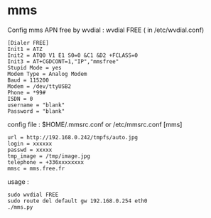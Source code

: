 # mms

Config mms APN free by wvdial : wvdial FREE ( in /etc/wvdial.conf)
```
[Dialer FREE]
Init1 = ATZ
Init2 = ATQ0 V1 E1 S0=0 &C1 &D2 +FCLASS=0
Init3 = AT+CGDCONT=1,"IP","mmsfree"
Stupid Mode = yes
Modem Type = Analog Modem
Baud = 115200
Modem = /dev/ttyUSB2
Phone = *99#
ISDN = 0
username = "blank"
Password = "blank"
```

config file : $HOME/.mmsrc.conf or /etc/mmsrc.conf
[mms]
```
url = http://192.168.0.242/tmpfs/auto.jpg
login = xxxxxx
passwd = xxxxx
tmp_image = /tmp/image.jpg
telephone = +336xxxxxxxx
mmsc = mms.free.fr
```

usage : 
```
sudo wvdial FREE
sudo route del default gw 192.168.0.254 eth0
./mms.py
```
